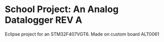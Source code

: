 # School Project: An Analog Datalogger REV A

Eclipse project for an STM32F407VGT6.
Made on custom board ALT0061